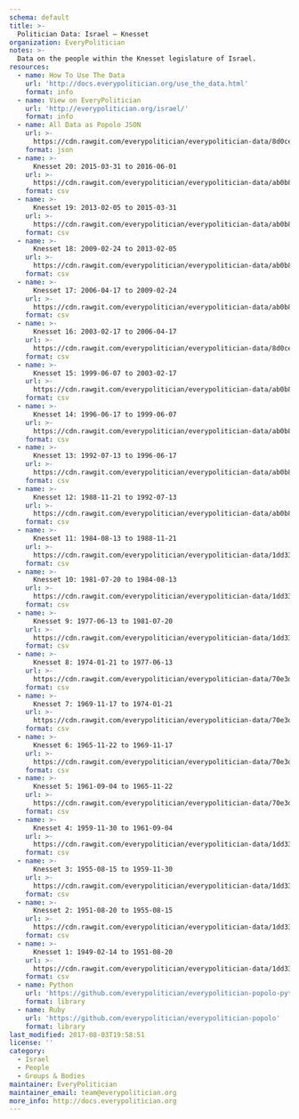 ```yaml
---
schema: default
title: >-
  Politician Data: Israel — Knesset
organization: EveryPolitician
notes: >-
  Data on the people within the Knesset legislature of Israel.
resources:
  - name: How To Use The Data
    url: 'http://docs.everypolitician.org/use_the_data.html'
    format: info
  - name: View on EveryPolitician
    url: 'http://everypolitician.org/israel/'
    format: info
  - name: All Data as Popolo JSON
    url: >-
      https://cdn.rawgit.com/everypolitician/everypolitician-data/8d0ce444514f9339184d6c815179efd799b90c07/data/Israel/Knesset/ep-popolo-v1.0.json
    format: json
  - name: >-
      Knesset 20: 2015-03-31 to 2016-06-01
    url: >-
      https://cdn.rawgit.com/everypolitician/everypolitician-data/ab0b812f53652a8787ab8b742612c28c8ed212be/data/Israel/Knesset/term-20.csv
    format: csv
  - name: >-
      Knesset 19: 2013-02-05 to 2015-03-31
    url: >-
      https://cdn.rawgit.com/everypolitician/everypolitician-data/ab0b812f53652a8787ab8b742612c28c8ed212be/data/Israel/Knesset/term-19.csv
    format: csv
  - name: >-
      Knesset 18: 2009-02-24 to 2013-02-05
    url: >-
      https://cdn.rawgit.com/everypolitician/everypolitician-data/ab0b812f53652a8787ab8b742612c28c8ed212be/data/Israel/Knesset/term-18.csv
    format: csv
  - name: >-
      Knesset 17: 2006-04-17 to 2009-02-24
    url: >-
      https://cdn.rawgit.com/everypolitician/everypolitician-data/ab0b812f53652a8787ab8b742612c28c8ed212be/data/Israel/Knesset/term-17.csv
    format: csv
  - name: >-
      Knesset 16: 2003-02-17 to 2006-04-17
    url: >-
      https://cdn.rawgit.com/everypolitician/everypolitician-data/8d0ce444514f9339184d6c815179efd799b90c07/data/Israel/Knesset/term-16.csv
    format: csv
  - name: >-
      Knesset 15: 1999-06-07 to 2003-02-17
    url: >-
      https://cdn.rawgit.com/everypolitician/everypolitician-data/ab0b812f53652a8787ab8b742612c28c8ed212be/data/Israel/Knesset/term-15.csv
    format: csv
  - name: >-
      Knesset 14: 1996-06-17 to 1999-06-07
    url: >-
      https://cdn.rawgit.com/everypolitician/everypolitician-data/ab0b812f53652a8787ab8b742612c28c8ed212be/data/Israel/Knesset/term-14.csv
    format: csv
  - name: >-
      Knesset 13: 1992-07-13 to 1996-06-17
    url: >-
      https://cdn.rawgit.com/everypolitician/everypolitician-data/ab0b812f53652a8787ab8b742612c28c8ed212be/data/Israel/Knesset/term-13.csv
    format: csv
  - name: >-
      Knesset 12: 1988-11-21 to 1992-07-13
    url: >-
      https://cdn.rawgit.com/everypolitician/everypolitician-data/ab0b812f53652a8787ab8b742612c28c8ed212be/data/Israel/Knesset/term-12.csv
    format: csv
  - name: >-
      Knesset 11: 1984-08-13 to 1988-11-21
    url: >-
      https://cdn.rawgit.com/everypolitician/everypolitician-data/1dd33e7d327aeabc909d62c765ebf6a7cf329598/data/Israel/Knesset/term-11.csv
    format: csv
  - name: >-
      Knesset 10: 1981-07-20 to 1984-08-13
    url: >-
      https://cdn.rawgit.com/everypolitician/everypolitician-data/1dd33e7d327aeabc909d62c765ebf6a7cf329598/data/Israel/Knesset/term-10.csv
    format: csv
  - name: >-
      Knesset 9: 1977-06-13 to 1981-07-20
    url: >-
      https://cdn.rawgit.com/everypolitician/everypolitician-data/1dd33e7d327aeabc909d62c765ebf6a7cf329598/data/Israel/Knesset/term-9.csv
    format: csv
  - name: >-
      Knesset 8: 1974-01-21 to 1977-06-13
    url: >-
      https://cdn.rawgit.com/everypolitician/everypolitician-data/70e3d476a5db69ffd64364ad5e1c592b1b91716b/data/Israel/Knesset/term-8.csv
    format: csv
  - name: >-
      Knesset 7: 1969-11-17 to 1974-01-21
    url: >-
      https://cdn.rawgit.com/everypolitician/everypolitician-data/70e3d476a5db69ffd64364ad5e1c592b1b91716b/data/Israel/Knesset/term-7.csv
    format: csv
  - name: >-
      Knesset 6: 1965-11-22 to 1969-11-17
    url: >-
      https://cdn.rawgit.com/everypolitician/everypolitician-data/70e3d476a5db69ffd64364ad5e1c592b1b91716b/data/Israel/Knesset/term-6.csv
    format: csv
  - name: >-
      Knesset 5: 1961-09-04 to 1965-11-22
    url: >-
      https://cdn.rawgit.com/everypolitician/everypolitician-data/70e3d476a5db69ffd64364ad5e1c592b1b91716b/data/Israel/Knesset/term-5.csv
    format: csv
  - name: >-
      Knesset 4: 1959-11-30 to 1961-09-04
    url: >-
      https://cdn.rawgit.com/everypolitician/everypolitician-data/1dd33e7d327aeabc909d62c765ebf6a7cf329598/data/Israel/Knesset/term-4.csv
    format: csv
  - name: >-
      Knesset 3: 1955-08-15 to 1959-11-30
    url: >-
      https://cdn.rawgit.com/everypolitician/everypolitician-data/1dd33e7d327aeabc909d62c765ebf6a7cf329598/data/Israel/Knesset/term-3.csv
    format: csv
  - name: >-
      Knesset 2: 1951-08-20 to 1955-08-15
    url: >-
      https://cdn.rawgit.com/everypolitician/everypolitician-data/1dd33e7d327aeabc909d62c765ebf6a7cf329598/data/Israel/Knesset/term-2.csv
    format: csv
  - name: >-
      Knesset 1: 1949-02-14 to 1951-08-20
    url: >-
      https://cdn.rawgit.com/everypolitician/everypolitician-data/1dd33e7d327aeabc909d62c765ebf6a7cf329598/data/Israel/Knesset/term-1.csv
    format: csv
  - name: Python
    url: 'https://github.com/everypolitician/everypolitician-popolo-python'
    format: library
  - name: Ruby
    url: 'https://github.com/everypolitician/everypolitician-popolo'
    format: library
last_modified: 2017-08-03T19:58:51
license: ''
category:
  - Israel
  - People
  - Groups & Bodies
maintainer: EveryPolitician
maintainer_email: team@everypolitician.org
more_info: http://docs.everypolitician.org
---
```

